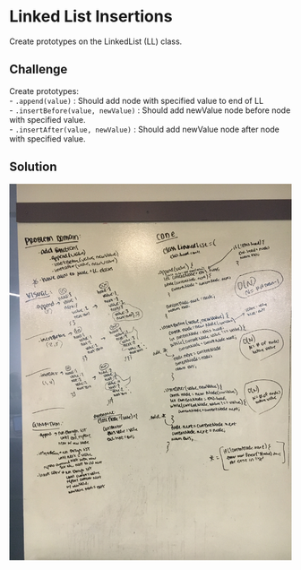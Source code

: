 # Linked List Insertions

Create prototypes on the LinkedList (LL) class.

## Challenge

Create prototypes: <br/>
    - `.append(value)` : Should add node with specified value to end of LL<br/>
    - `.insertBefore(value, newValue)` : Should add newValue node before node with specified value. <br/>
    - `.insertAfter(value, newValue)` : Should add newValue node after node with specified value.
## Solution

![whiteboard solution](assets/ll-insertions.jpg)
